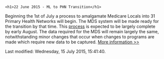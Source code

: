     <h1>22 June 2015 - ML to PHN Transition</h1>
<p>Beginning the 1st of July a process to amalgamate Medicare Locals into 31 Primary Health Networks will begin. The MDS system will be made ready for the transition by that time. This <a href="../../user-documentation/transition-of-mls-to-phns/index.html">process</a> is expected to be largely complete by early August. The data required for the MDS will remain largely the same, notwithstanding minor changes that occur when changes to programs are made which require new data to be captured. <a href="../../user-documentation/transition-of-mls-to-phns/index.html">More information &gt;&gt;</a></p>    <div id='last-modified'>
      Last modified: Wednesday, 15 July 2015, 15:41:40.
